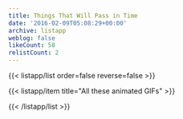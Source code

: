 ```yaml
---
title: Things That Will Pass in Time
date: '2016-02-09T05:08:29+00:00'
archive: listapp
weblog: false
likeCount: 58
relistCount: 2
---
```



{{< listapp/list order=false reverse=false >}}

   {{< listapp/item title="All these animated GIFs" >}}

{{< /listapp/list >}}
